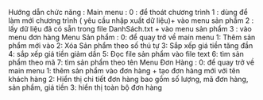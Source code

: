  Hướng dẫn chức năng :
Main menu :
0 : để thoát chương trình 
1 : dùng để làm mới chương trình ( yêu cầu nhập xuất dữ liệu)+ vào menu sản phẩm
2 : lấy dữ liệu đã có sẵn trong file DanhSách.txt + vào menu sản phẩm
3 : vào menu đơn hàng 
Menu Sản phẩm :
0: để quay trở về main menu
1: Thêm sản phẩm mới vào
2: Xóa Sản phẩm theo số thú tự 
3: Sắp xếp giá tiền tăng đần
4: sắp xếp giá tiền giảm dần
5: Đọc file sản phẩm vào file text
6: tìm sản phẩm theo mã
7: tìm sản phẩm theo tên
Menu Đơn Hàng :
0: để quay trở về main menu
1: thêm sản phẩm vào đơn hàng + tạo đơn hàng mới với tên khách hàng
2: Hiển thị chi tiết đơn hàng bao gồm số lượng, mã đơn hàng, sản phẩm, giá tiền
3: hiển thị toàn bộ đơn hàng 


